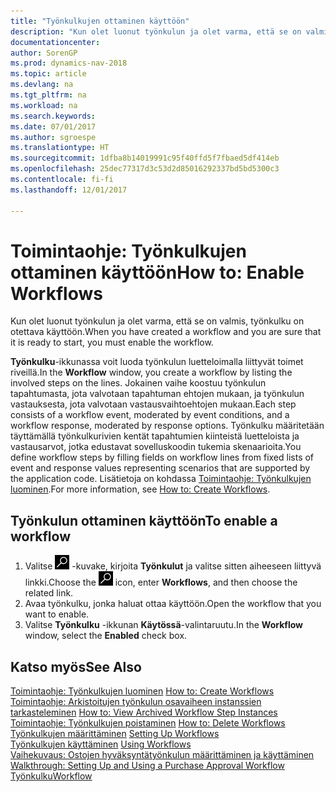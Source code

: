 ```yaml
---
title: "Työnkulkujen ottaminen käyttöön"
description: "Kun olet luonut työnkulun ja olet varma, että se on valmis, työnkulku on otettava käyttöön."
documentationcenter: 
author: SorenGP
ms.prod: dynamics-nav-2018
ms.topic: article
ms.devlang: na
ms.tgt_pltfrm: na
ms.workload: na
ms.search.keywords: 
ms.date: 07/01/2017
ms.author: sgroespe
ms.translationtype: HT
ms.sourcegitcommit: 1dfba8b14019991c95f40ffd5f7fbaed5df414eb
ms.openlocfilehash: 25dec77317d3c53d2d85016292337bd5bd5300c3
ms.contentlocale: fi-fi
ms.lasthandoff: 12/01/2017

---
```

# <a name="how-to-enable-workflows"></a><span data-ttu-id="83d78-103">Toimintaohje: Työnkulkujen ottaminen käyttöön</span><span class="sxs-lookup"><span data-stu-id="83d78-103">How to: Enable Workflows</span></span>
<span data-ttu-id="83d78-104">Kun olet luonut työnkulun ja olet varma, että se on valmis, työnkulku on otettava käyttöön.</span><span class="sxs-lookup"><span data-stu-id="83d78-104">When you have created a workflow and you are sure that it is ready to start, you must enable the workflow.</span></span>  

 <span data-ttu-id="83d78-105">**Työnkulku**-ikkunassa voit luoda työnkulun luetteloimalla liittyvät toimet riveillä.</span><span class="sxs-lookup"><span data-stu-id="83d78-105">In the **Workflow** window, you create a workflow by listing the involved steps on the lines.</span></span> <span data-ttu-id="83d78-106">Jokainen vaihe koostuu työnkulun tapahtumasta, jota valvotaan tapahtuman ehtojen mukaan, ja työnkulun vastauksesta, jota valvotaan vastausvaihtoehtojen mukaan.</span><span class="sxs-lookup"><span data-stu-id="83d78-106">Each step consists of a workflow event, moderated by event conditions, and a workflow response, moderated by response options.</span></span> <span data-ttu-id="83d78-107">Työnkulku määritetään täyttämällä työnkulkurivien kentät tapahtumien kiinteistä luetteloista ja vastausarvot, jotka edustavat sovelluskoodin tukemia skenaarioita.</span><span class="sxs-lookup"><span data-stu-id="83d78-107">You define workflow steps by filling fields on workflow lines from fixed lists of event and response values representing scenarios that are supported by the application code.</span></span> <span data-ttu-id="83d78-108">Lisätietoja on kohdassa [Toimintaohje: Työnkulkujen luominen](across-how-to-create-workflows.md).</span><span class="sxs-lookup"><span data-stu-id="83d78-108">For more information, see [How to: Create Workflows](across-how-to-create-workflows.md).</span></span>  

## <a name="to-enable-a-workflow"></a><span data-ttu-id="83d78-109">Työnkulun ottaminen käyttöön</span><span class="sxs-lookup"><span data-stu-id="83d78-109">To enable a workflow</span></span>  
1.  <span data-ttu-id="83d78-110">Valitse ![Etsi sivu tai raportti](media/ui-search/search_small.png "Etsi sivu tai raportti -kuvake") -kuvake, kirjoita **Työnkulut** ja valitse sitten aiheeseen liittyvä linkki.</span><span class="sxs-lookup"><span data-stu-id="83d78-110">Choose the ![Search for Page or Report](media/ui-search/search_small.png "Search for Page or Report icon") icon, enter **Workflows**, and then choose the related link.</span></span>  
2.  <span data-ttu-id="83d78-111">Avaa työnkulku, jonka haluat ottaa käyttöön.</span><span class="sxs-lookup"><span data-stu-id="83d78-111">Open the workflow that you want to enable.</span></span>  
3.  <span data-ttu-id="83d78-112">Valitse **Työnkulku** -ikkunan **Käytössä**-valintaruutu.</span><span class="sxs-lookup"><span data-stu-id="83d78-112">In the **Workflow** window, select the **Enabled** check box.</span></span>  

## <a name="see-also"></a><span data-ttu-id="83d78-113">Katso myös</span><span class="sxs-lookup"><span data-stu-id="83d78-113">See Also</span></span>  
 <span data-ttu-id="83d78-114">[Toimintaohje: Työnkulkujen luominen](across-how-to-create-workflows.md) </span><span class="sxs-lookup"><span data-stu-id="83d78-114">[How to: Create Workflows](across-how-to-create-workflows.md) </span></span>  
 <span data-ttu-id="83d78-115">[Toimintaohje: Arkistoitujen työnkulun osavaiheen instanssien tarkasteleminen](across-how-to-view-archived-workflow-step-instances.md) </span><span class="sxs-lookup"><span data-stu-id="83d78-115">[How to: View Archived Workflow Step Instances](across-how-to-view-archived-workflow-step-instances.md) </span></span>  
 <span data-ttu-id="83d78-116">[Toimintaohje: Työnkulkujen poistaminen](across-how-to-delete-workflows.md) </span><span class="sxs-lookup"><span data-stu-id="83d78-116">[How to: Delete Workflows](across-how-to-delete-workflows.md) </span></span>  
 <span data-ttu-id="83d78-117">[Työnkulkujen määrittäminen](across-set-up-workflows.md) </span><span class="sxs-lookup"><span data-stu-id="83d78-117">[Setting Up Workflows](across-set-up-workflows.md) </span></span>  
 <span data-ttu-id="83d78-118">[Työnkulkujen käyttäminen](across-use-workflows.md) </span><span class="sxs-lookup"><span data-stu-id="83d78-118">[Using Workflows](across-use-workflows.md) </span></span>  
 <span data-ttu-id="83d78-119">[Vaihekuvaus: Ostojen hyväksyntätyönkulun määrittäminen ja käyttäminen](walkthrough-setting-up-and-using-a-purchase-approval-workflow.md) </span><span class="sxs-lookup"><span data-stu-id="83d78-119">[Walkthrough: Setting Up and Using a Purchase Approval Workflow](walkthrough-setting-up-and-using-a-purchase-approval-workflow.md) </span></span>  
 [<span data-ttu-id="83d78-120">Työnkulku</span><span class="sxs-lookup"><span data-stu-id="83d78-120">Workflow</span></span>](across-workflow.md)   


